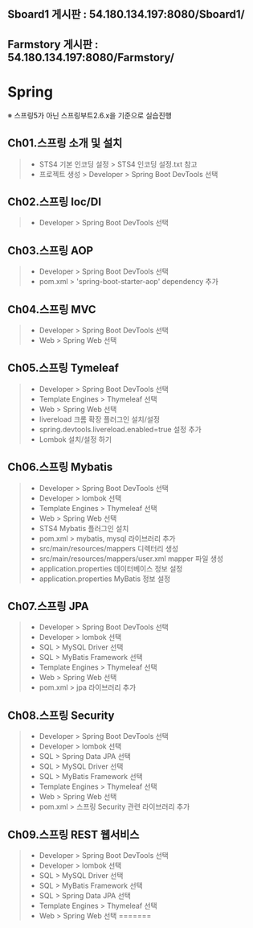 ## Sboard1 게시판 : 54.180.134.197:8080/Sboard1/
## Farmstory 게시판 : 54.180.134.197:8080/Farmstory/

# Spring
※ 스프링5가 아닌 스프링부트2.6.x을 기준으로 실습진행

## Ch01.스프링 소개 및 설치
> - STS4 기본 인코딩 설정 > STS4 인코딩 설정.txt 참고
> - 프로젝트 생성 > Developer > Spring Boot DevTools 선택

## Ch02.스프링 Ioc/DI
> - Developer > Spring Boot DevTools 선택

## Ch03.스프링 AOP
> - Developer > Spring Boot DevTools 선택
> - pom.xml > 'spring-boot-starter-aop' dependency 추가

## Ch04.스프링 MVC
> - Developer > Spring Boot DevTools 선택
> - Web > Spring Web 선택

## Ch05.스프링 Tymeleaf
> - Developer > Spring Boot DevTools 선택
> - Template Engines > Thymeleaf 선택
> - Web > Spring Web 선택
> - livereload 크롬 확장 플러그인 설치/설정
> - spring.devtools.livereload.enabled=true 설정 추가
> - Lombok 설치/설정 하기

## Ch06.스프링 Mybatis
> - Developer > Spring Boot DevTools 선택
> - Developer > lombok 선택
> - Template Engines > Thymeleaf 선택
> - Web > Spring Web 선택
> - STS4 Mybatis 플러그인 설치
> - pom.xml > mybatis, mysql 라이브러리 추가
> - src/main/resources/mappers 디렉터리 생성
> - src/main/resources/mappers/user.xml mapper 파일 생성
> - application.properties 데이터베이스 정보 설정
> - application.properties MyBatis 정보 설정

## Ch07.스프링 JPA
> - Developer > Spring Boot DevTools 선택
> - Developer > lombok 선택
> - SQL > MySQL Driver 선택
> - SQL > MyBatis Framework 선택
> - Template Engines > Thymeleaf 선택
> - Web > Spring Web 선택
> - pom.xml > jpa 라이브러리 추가

## Ch08.스프링 Security
> - Developer > Spring Boot DevTools 선택
> - Developer > lombok 선택
> - SQL > Spring Data JPA 선택
> - SQL > MySQL Driver 선택
> - SQL > MyBatis Framework 선택
> - Template Engines > Thymeleaf 선택
> - Web > Spring Web 선택
> - pom.xml > 스프링 Security 관련 라이브러리 추가

## Ch09.스프링 REST 웹서비스
> - Developer > Spring Boot DevTools 선택
> - Developer > lombok 선택
> - SQL > MySQL Driver 선택
> - SQL > MyBatis Framework 선택
> - SQL > Spring Data JPA 선택
> - Template Engines > Thymeleaf 선택
> - Web > Spring Web 선택
=======